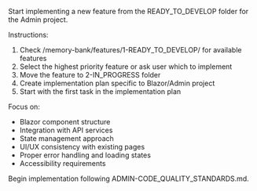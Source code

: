 Start implementing a new feature from the READY_TO_DEVELOP folder for the Admin project.

Instructions:
1. Check /memory-bank/features/1-READY_TO_DEVELOP/ for available features
2. Select the highest priority feature or ask user which to implement
3. Move the feature to 2-IN_PROGRESS folder
4. Create implementation plan specific to Blazor/Admin project
5. Start with the first task in the implementation plan

Focus on:
- Blazor component structure
- Integration with API services
- State management approach
- UI/UX consistency with existing pages
- Proper error handling and loading states
- Accessibility requirements

Begin implementation following ADMIN-CODE_QUALITY_STANDARDS.md.
